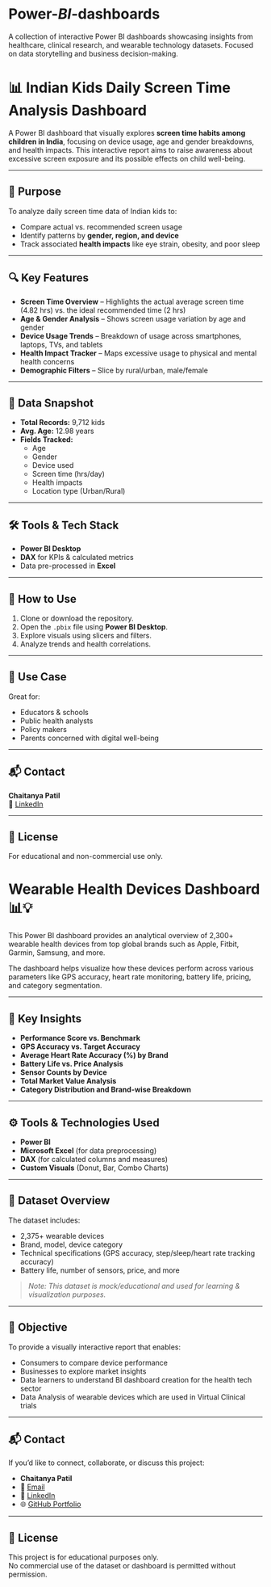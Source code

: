 # Power-_BI_-dashboards
A collection of interactive Power BI dashboards showcasing insights from healthcare, clinical research, and wearable technology datasets. Focused on data storytelling and business decision-making.
# 📊 Indian Kids Daily Screen Time Analysis Dashboard

A Power BI dashboard that visually explores **screen time habits among children in India**, focusing on device usage, age and gender breakdowns, and health impacts. This interactive report aims to raise awareness about excessive screen exposure and its possible effects on child well-being.

---

## 🎯 Purpose

To analyze daily screen time data of Indian kids to:
- Compare actual vs. recommended screen usage
- Identify patterns by **gender, region, and device**
- Track associated **health impacts** like eye strain, obesity, and poor sleep

---

## 🔍 Key Features

- **Screen Time Overview** – Highlights the actual average screen time (4.82 hrs) vs. the ideal recommended time (2 hrs)
- **Age & Gender Analysis** – Shows screen usage variation by age and gender
- **Device Usage Trends** – Breakdown of usage across smartphones, laptops, TVs, and tablets
- **Health Impact Tracker** – Maps excessive usage to physical and mental health concerns
- **Demographic Filters** – Slice by rural/urban, male/female

---

## 📁 Data Snapshot

- **Total Records:** 9,712 kids
- **Avg. Age:** 12.98 years
- **Fields Tracked:**
  - Age
  - Gender
  - Device used
  - Screen time (hrs/day)
  - Health impacts
  - Location type (Urban/Rural)

---

## 🛠️ Tools & Tech Stack

- **Power BI Desktop**
- **DAX** for KPIs & calculated metrics
- Data pre-processed in **Excel**

---

## 📂 How to Use

1. Clone or download the repository.
2. Open the `.pbix` file using **Power BI Desktop**.
3. Explore visuals using slicers and filters.
4. Analyze trends and health correlations.

---

## 📎 Use Case

Great for:
- Educators & schools
- Public health analysts
- Policy makers
- Parents concerned with digital well-being

---

## 📬 Contact

**Chaitanya Patil**  
🔗 [LinkedIn](https://www.linkedin.com/in/chaitanya-patil-33369b268)

---

## 📄 License

For educational and non-commercial use only.

# Wearable Health Devices Dashboard 📊💡

This Power BI dashboard provides an analytical overview of 2,300+ wearable health devices from top global brands such as Apple, Fitbit, Garmin, Samsung, and more.

The dashboard helps visualize how these devices perform across various parameters like GPS accuracy, heart rate monitoring, battery life, pricing, and category segmentation.

---

## 📌 Key Insights

- **Performance Score vs. Benchmark**
- **GPS Accuracy vs. Target Accuracy**
- **Average Heart Rate Accuracy (%) by Brand**
- **Battery Life vs. Price Analysis**
- **Sensor Counts by Device**
- **Total Market Value Analysis**
- **Category Distribution and Brand-wise Breakdown**

---

## ⚙️ Tools & Technologies Used

- **Power BI**
- **Microsoft Excel** (for data preprocessing)
- **DAX** (for calculated columns and measures)
- **Custom Visuals** (Donut, Bar, Combo Charts)

---

## 📂 Dataset Overview

The dataset includes:
- 2,375+ wearable devices
- Brand, model, device category
- Technical specifications (GPS accuracy, step/sleep/heart rate tracking accuracy)
- Battery life, number of sensors, price, and more

> *Note: This dataset is mock/educational and used for learning & visualization purposes.*

---

## 🎯 Objective

To provide a visually interactive report that enables:
- Consumers to compare device performance
- Businesses to explore market insights
- Data learners to understand BI dashboard creation for the health tech sector
- Data Analysis of wearable devices which are used in Virtual Clinical trials

---

## 📬 Contact

If you’d like to connect, collaborate, or discuss this project:

- **Chaitanya Patil**  
- 📧 [Email](https://patilchaitanya871@gmail.com) 
- 🔗 [LinkedIn](https://www.linkedin.com/in/chaitanya-patil-33369b268)  
- 🌐 [GitHub Portfolio](https://github.com/Chaitanya18P)

---

## 📄 License

This project is for educational purposes only.  
No commercial use of the dataset or dashboard is permitted without permission.


